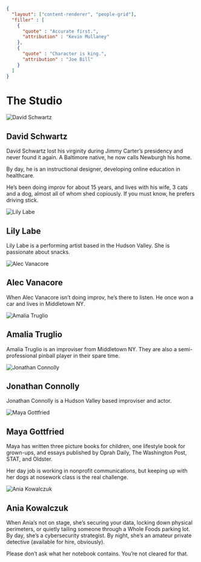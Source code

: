 ```json
{
  "layout": ["content-renderer", "people-grid"],
  "filler" : [
    {
      "quote" : "Accurate first.",
      "attribution" : "Kevin Mullaney"
    },
    {
      "quote" : "Character is king.",
      "attribution" : "Joe Bill"
    }
  ]
}
```
# The Studio

![David Schwartz](/img/DavidSchwartz.webp)
## David Schwartz

David Schwartz lost his virginity during Jimmy Carter’s presidency and never found it again. A Baltimore native, he now calls Newburgh his home. 

By day, he is an instructional designer, developing online education in healthcare. 

He’s been doing improv for about 15 years, and lives with his wife, 3 cats and a dog, almost all of whom shed copiously. If you must know, he prefers driving stick.

![Lily Labe](/img/LilyLabe.webp)
## Lily Labe

Lily Labe is a performing artist based in the Hudson Valley.  She is passionate about snacks.

![Alec Vanacore](/img/AlecVanacore.webp)
## Alec Vanacore

When Alec Vanacore isn’t doing improv, he’s there to listen. He once won a car and lives in Middletown NY.

![Amalia Truglio](/img/AmaliaTruglio.webp)
## Amalia Truglio

Amalia Truglio is an improviser from Middletown NY. They are also a semi-professional pinball player in their spare time.

![Jonathan Connolly](/img/JonathanConnolly.webp)
## Jonathan Connolly

Jonathan Connolly is a Hudson Valley based improviser and actor.

![Maya Gottfried](/img/MayaGottfried.webp)
## Maya Gottfried

Maya has written three picture books for children, one lifestyle book for grown-ups, and essays published by Oprah Daily, The Washington Post, STAT, and Oldster. 

Her day job is working in nonprofit communications, but keeping up with her dogs at nosework class is the real challenge.

![Ania Kowalczuk](/img/AniaKowalczuk.webp)
## Ania Kowalczuk

When Ania’s not on stage, she’s securing your data, locking down physical perimeters, or quietly tailing someone through a Whole Foods parking lot. By day, she’s a cybersecurity strategist. By night, she’s an amateur private detective (available for hire, obviously). 

Please don’t ask what her notebook contains. You’re not cleared for that.